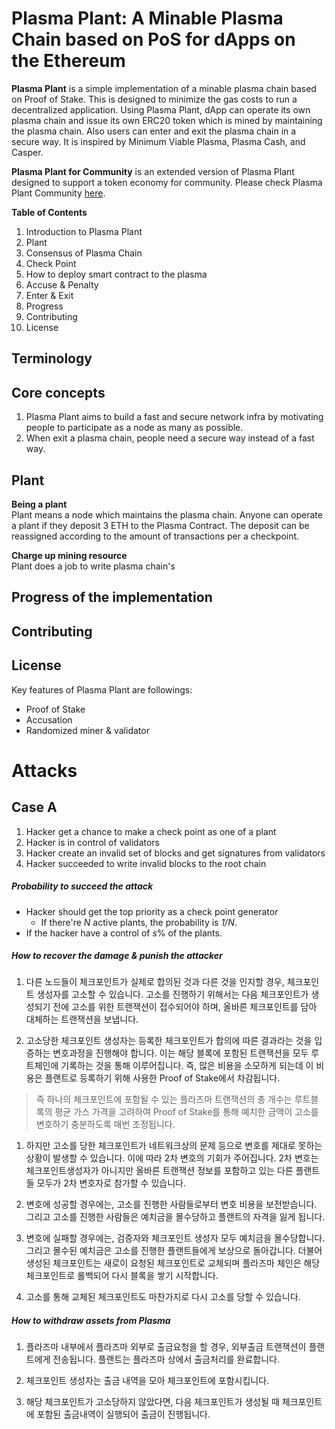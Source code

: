 # Plasma Plant: A Minable Plasma Chain based on PoS for dApps on the Ethereum

**Plasma Plant** is a simple implementation of a minable plasma chain based on Proof of Stake. This is designed to minimize the gas costs to run a decentralized application. Using Plasma Plant, dApp can operate its own plasma chain and issue its own ERC20 token which is mined by maintaining the plasma chain. Also users can enter and exit the plasma chain in a secure way. It is inspired by Minimum Viable Plasma, Plasma Cash, and Casper.

**Plasma Plant for Community** is an extended version of Plasma Plant designed to support a token economy for community. Please check Plasma Plant Community [here](https://github.com/commitplay/plasma-plant-for-community).

**Table of Contents**

1. Introduction to Plasma Plant
  1. Plant
  1. Consensus of Plasma Chain
  1. Check Point
  1. How to deploy smart contract to the plasma
  1. Accuse & Penalty
  1. Enter & Exit
1. Progress
1. Contributing
1. License

## Terminology

## Core concepts

1. Plasma Plant aims to build a fast and secure network infra by motivating people to participate as a node as many as possible.
1. When exit a plasma chain, people need a secure way instead of a fast way.


## Plant

**Being a plant**  
Plant means a node which maintains the plasma chain. Anyone can operate a plant if they deposit 3 ETH to the Plasma Contract. The deposit can be reassigned according to the amount of transactions per a checkpoint.


**Charge up mining resource**  
Plant does a job to write plasma chain's







## Progress of the implementation

## Contributing

## License




Key features of Plasma Plant are followings:

- Proof of Stake
- Accusation
- Randomized miner & validator




# Attacks

## Case A

1. Hacker get a chance to make a check point as one of a plant
1. Hacker is in control of validators
1. Hacker create an invalid set of blocks and get signatures from validators
1. Hacker succeeded to write invalid blocks to the root chain

##### Probability to succeed the attack

- Hacker should get the top priority as a check point generator
  - If there're *N* active plants, the probability is *1/N*.
- If the hacker have a control of *s*% of the plants.

##### How to recover the damage & punish the attacker

1. 다른 노드들이 체크포인트가 실제로 합의된 것과 다른 것을 인지할 경우, 체크포인트 생성자를 고소할 수 있습니다. 고소를 진행하기 위해서는 다음 체크포인트가 생성되기 전에 고소를 위한 트랜잭션이 접수되어야 하며, 올바른 체크포인트를 담아  대체하는 트랜잭션을 보냅니다.

1. 고소당한 체크포인트 생성자는 등록한 체크포인트가 합의에 따른 결과라는 것을 입증하는 변호과정을 진행해야 합니다. 이는 해당 블록에 포함된 트랜잭션을 모두 루트체인에 기록하는 것을 통해 이루어집니다. 즉, 많은 비용을 소모하게 되는데 이 비용은 플랜트로 등록하기 위해 사용한 Proof of Stake에서 차감됩니다.
> 즉 하나의 체크포인트에 포함될 수 있는 플라즈마 트랜잭션의 총 개수는 루트블록의 평균 가스 가격을 고려하여 Proof of Stake를 통해 예치한 금액이 고소를 변호하기 충분하도록 매번 조정됩니다.

1. 하지만 고소를 당한 체크포인트가 네트워크상의 문제 등으로 변호를 제대로 못하는 상황이 발생할 수 있습니다. 이에 따라 2차 변호의 기회가 주어집니다. 2차 변호는 체크포인트생성자가 아니지만 올바른 트랜잭션 정보를 포함하고 있는 다른 플랜트들 모두가 2차 변호자로 참가할 수 있습니다.

1. 변호에 성공할 경우에는, 고소를 진행한 사람들로부터 변호 비용을 보전받습니다. 그리고 고소를 진행한 사람들은 예치금을 몰수당하고 플랜트의 자격을 잃게 됩니다.

1. 변호에 실패할 경우에는, 검증자와 체크포인트 생성자 모두 예치금을 몰수당합니다. 그리고 몰수된 예치금은 고소를 진행한 플랜트들에게 보상으로 돌아갑니다. 더불어 생성된 체크포인트는 새로이 요청된 체크포인트로 교체되며 플라즈마 체인은 해당 체크포인트로 롤백되어 다시 블록을 쌓기 시작합니다.

1. 고소를 통해 교체된 체크포인트도 마찬가지로 다시 고소를 당할 수 있습니다.

##### How to withdraw assets from Plasma

1. 플라즈마 내부에서 플라즈마 외부로 출금요청을 할 경우, 외부출금 트랜잭션이 플랜트에게 전송됩니다. 플랜트는 플라즈마 상에서 출금처리를 완료합니다.

1. 체크포인트 생성자는 출금 내역을 모아 체크포인트에 포함시킵니다.

1. 해당 체크포인트가 고소당하지 않았다면, 다음 체크포인트가 생성될 때 체크포인트에 포함된 출금내역이 실행되어 출금이 진행됩니다.
